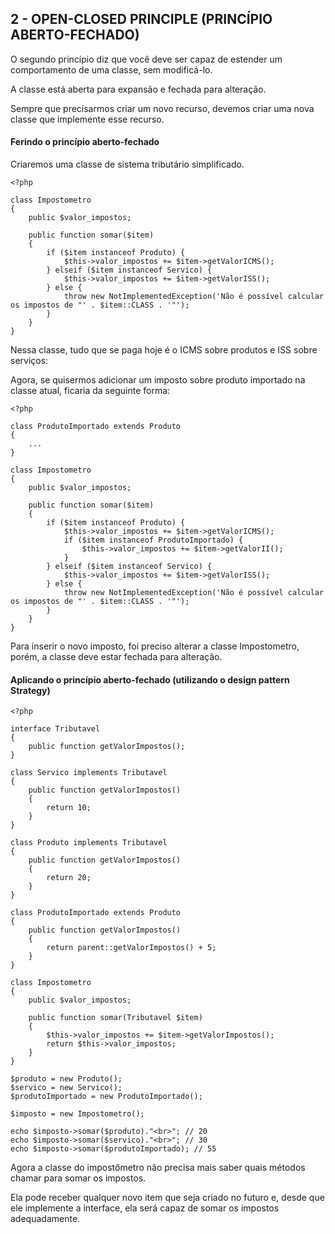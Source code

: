 ## 2 - OPEN-CLOSED PRINCIPLE (PRINCÍPIO ABERTO-FECHADO)

O segundo princípio diz que você deve ser capaz de estender um comportamento de uma classe, sem modificá-lo.

A classe está aberta para expansão e fechada para alteração.

Sempre que precisarmos criar um novo recurso, devemos criar uma nova classe que implemente esse recurso.

#### Ferindo o princípio aberto-fechado
Criaremos uma classe de sistema tributário simplificado.
~~~~
<?php

class Impostometro
{
    public $valor_impostos;

    public function somar($item)
    {
        if ($item instanceof Produto) {
            $this->valor_impostos += $item->getValorICMS();
        } elseif ($item instanceof Servico) {
            $this->valor_impostos += $item->getValorISS();
        } else {
            throw new NotImplementedException('Não é possível calcular os impostos de "' . $item::CLASS . '"');
        }
    }
}
~~~~
Nessa classe, tudo que se paga hoje é o ICMS sobre produtos e ISS sobre serviços:

Agora, se quisermos adicionar um imposto sobre produto importado na classe atual, ficaria da seguinte forma:
~~~~
<?php

class ProdutoImportado extends Produto
{
    ...
}

class Impostometro
{
    public $valor_impostos;

    public function somar($item)
    {
        if ($item instanceof Produto) {
            $this->valor_impostos += $item->getValorICMS();
            if ($item instanceof ProdutoImportado) {
                $this->valor_impostos += $item->getValorII();
            }
        } elseif ($item instanceof Servico) {
            $this->valor_impostos += $item->getValorISS();
        } else {
            throw new NotImplementedException('Não é possível calcular os impostos de "' . $item::CLASS . '"');
        }
    }
}
~~~~
Para inserir o novo imposto, foi preciso alterar a classe Impostometro, porém, a classe deve estar fechada para alteração.

#### Aplicando o princípio aberto-fechado (utilizando o design pattern Strategy)
~~~~
<?php

interface Tributavel
{
    public function getValorImpostos();
}

class Servico implements Tributavel
{
    public function getValorImpostos()
    {
        return 10;
    }
}

class Produto implements Tributavel
{
    public function getValorImpostos()
    {
        return 20;
    }
}

class ProdutoImportado extends Produto
{
    public function getValorImpostos()
    {
        return parent::getValorImpostos() + 5;
    }
}

class Impostometro
{
    public $valor_impostos;

    public function somar(Tributavel $item)
    {
        $this->valor_impostos += $item->getValorImpostos();
        return $this->valor_impostos;
    }
}

$produto = new Produto();
$servico = new Servico();
$produtoImportado = new ProdutoImportado();

$imposto = new Impostometro();

echo $imposto->somar($produto)."<br>"; // 20
echo $imposto->somar($servico)."<br>"; // 30
echo $imposto->somar($produtoImportado); // 55
~~~~
Agora a classe do impostômetro não precisa mais saber quais métodos chamar para somar os impostos.

Ela pode receber qualquer novo item que seja criado no futuro e, desde que ele implemente a interface, ela será capaz de somar os impostos adequadamente.

